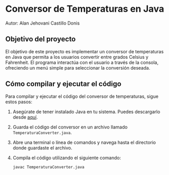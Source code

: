 # Conversor de Temperaturas en Java

Autor: Alan Jehovani Castillo Donis


## Objetivo del proyecto
El objetivo de este proyecto es implementar un conversor de temperaturas en Java que permita a los usuarios convertir entre grados Celsius y Fahrenheit. El programa interactúa con el usuario a través de la consola, ofreciendo un menú simple para seleccionar la conversión deseada.

## Cómo compilar y ejecutar el código
Para compilar y ejecutar el código del conversor de temperaturas, sigue estos pasos:

1. Asegúrate de tener instalado Java en tu sistema. Puedes descargarlo desde [aquí](https://www.oracle.com/java/technologies/javase-jdk11-downloads.html).

2. Guarda el código del conversor en un archivo llamado `TemperaturaConverter.java`.

3. Abre una terminal o línea de comandos y navega hasta el directorio donde guardaste el archivo.

4. Compila el código utilizando el siguiente comando:
   ```bash
   javac TemperaturaConverter.java